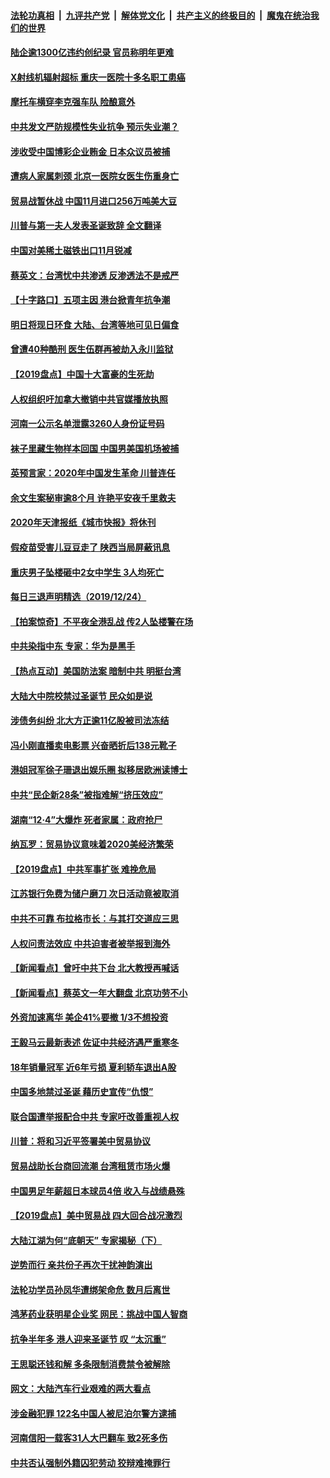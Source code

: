 ####  [法轮功真相](../../../../basic/blob/master/README.md?t=12260352) &nbsp;|&nbsp; [九评共产党](../../../../9ping.md/blob/master/README.md?t=12260352) &nbsp;|&nbsp; [解体党文化](../../../../jtdwh.md/blob/master/README.md?t=12260352)  &nbsp;|&nbsp; [共产主义的终极目的](../../../../gczydzjmd.md/blob/master/README.md?t=12260352) &nbsp;|&nbsp; [魔鬼在统治我们的世界](../../../../mgztzwmdsj.md/blob/master/README.md?t=12260352) 

#### [陆企逾1300亿违约创纪录 官员称明年更难](../pages/nsc413/n11745408.md?t=12260352) 

#### [X射线机辐射超标 重庆一医院十多名职工患癌](../pages/nsc413/n11745421.md?t=12260352) 

#### [摩托车横穿李克强车队 险酿意外](../pages/nsc413/n11745443.md?t=12260352) 

#### [中共发文严防规模性失业抗争 预示失业潮？](../pages/nsc413/n11745406.md?t=12260352) 

#### [涉收受中国博彩企业贿金 日本众议员被捕](../pages/nsc413/n11745305.md?t=12260352) 

#### [遭病人家属刺颈 北京一医院女医生伤重身亡](../pages/nsc413/n11745226.md?t=12260352) 

#### [贸易战暂休战 中国11月进口256万吨美大豆](../pages/nsc413/n11745295.md?t=12260352) 

#### [川普与第一夫人发表圣诞致辞 全文翻译](../pages/nsc413/n11745307.md?t=12260352) 

#### [中国对美稀土磁铁出口11月锐减](../pages/nsc413/n11745210.md?t=12260352) 

#### [蔡英文：台湾忧中共渗透 反渗透法不是戒严](../pages/nsc413/n11744743.md?t=12260352) 

#### [【十字路口】五项主因 港台掀青年抗争潮](../pages/nsc413/n11743842.md?t=12260352) 

#### [明日将现日环食 大陆、台湾等地可见日偏食](../pages/nsc413/n11745026.md?t=12260352) 

#### [曾遭40种酷刑 医生伍群再被劫入永川监狱](../pages/nsc413/n11742729.md?t=12260352) 

#### [【2019盘点】中国十大富豪的生死劫](../pages/nsc413/n11742862.md?t=12260352) 


#### [人权组织吁加拿大撤销中共官媒播放执照](../pages/nsc413/n11744817.md?t=12260352) 

#### [河南一公示名单泄露3260人身份证号码](../pages/nsc413/n11744898.md?t=12260352) 

#### [袜子里藏生物样本回国 中国男美国机场被捕](../pages/nsc413/n11744554.md?t=12260352) 

#### [英预言家：2020年中国发生革命 川普连任](../pages/nsc413/n11744649.md?t=12260352) 

#### [余文生案秘审逾8个月 许艳平安夜千里救夫](../pages/nsc413/n11743195.md?t=12260352) 

#### [2020年天津报纸《城市快报》将休刊](../pages/nsc413/n11744548.md?t=12260352) 

#### [假疫苗受害儿豆豆走了 陕西当局屏蔽讯息](../pages/nsc413/n11743998.md?t=12260352) 

#### [重庆男子坠楼砸中2女中学生 3人均死亡](../pages/nsc413/n11744109.md?t=12260352) 

#### [每日三退声明精选（2019/12/24）](../pages/nsc413/n11744043.md?t=12260352) 

#### [【拍案惊奇】不平夜全港乱战 传2人坠楼警在场](../pages/nsc413/n11743804.md?t=12260352) 

#### [中共染指中东 专家：华为是黑手](../pages/nsc413/n11743680.md?t=12260352) 

#### [【热点互动】美国防法案 暗制中共 明挺台湾](../pages/nsc413/n11743683.md?t=12260352) 

#### [大陆大中院校禁过圣诞节 民众如是说](../pages/nsc413/n11743757.md?t=12260352) 

#### [涉债务纠纷 北大方正逾11亿股被司法冻结](../pages/nsc413/n11743710.md?t=12260352) 

#### [冯小刚直播卖电影票 兴奋晒折后138元靴子](../pages/nsc413/n11743343.md?t=12260352) 

#### [港姐冠军徐子珊退出娱乐圈 拟移居欧洲读博士](../pages/nsc413/n11743616.md?t=12260352) 

#### [中共“民企新28条”被指难解“挤压效应”](../pages/nsc413/n11743546.md?t=12260352) 

#### [湖南“12·4”大爆炸 死者家属：政府抢尸](../pages/nsc413/n11743575.md?t=12260352) 

#### [纳瓦罗：贸易协议意味着2020美经济繁荣](../pages/nsc413/n11743400.md?t=12260352) 

#### [【2019盘点】中共军事扩张 难挽危局](../pages/nsc413/n11738958.md?t=12260352) 

#### [江苏银行免费为储户磨刀 次日活动竟被取消](../pages/nsc413/n11743447.md?t=12260352) 

#### [中共不可靠 布拉格市长：与其打交道应三思](../pages/nsc413/n11742592.md?t=12260352) 

#### [人权问责法效应 中共迫害者被举报到海外](../pages/nsc413/n11741100.md?t=12260352) 

#### [【新闻看点】曾吁中共下台 北大教授再喊话](../pages/nsc413/n11743457.md?t=12260352) 

#### [【新闻看点】蔡英文一年大翻盘 北京功劳不小](../pages/nsc413/n11743455.md?t=12260352) 

#### [外资加速离华 美企41%要撤 1/3不想投资](../pages/nsc413/n11743325.md?t=12260352) 

#### [王毅马云最新表述 佐证中共经济遇严重寒冬](../pages/nsc413/n11743385.md?t=12260352) 

#### [18年销量冠军 近6年亏损 夏利轿车退出A股](../pages/nsc413/n11743361.md?t=12260352) 

#### [中国多地禁过圣诞 藉历史宣传“仇恨”](../pages/nsc413/n11743273.md?t=12260352) 

#### [联合国遭举报配合中共 专家吁改善重视人权](../pages/nsc413/n11741078.md?t=12260352) 

#### [川普：将和习近平签署美中贸易协议](../pages/nsc413/n11743339.md?t=12260352) 

#### [贸易战助长台商回流潮 台湾租赁市场火爆](../pages/nsc413/n11743269.md?t=12260352) 

#### [中国男足年薪超日本球员4倍 收入与战绩悬殊](../pages/nsc413/n11743071.md?t=12260352) 

#### [【2019盘点】美中贸易战 四大回合战况激烈](../pages/nsc413/n11704557.md?t=12260352) 

#### [大陆江湖为何“底朝天” 专家揭秘（下）](../pages/nsc413/n11742827.md?t=12260352) 

#### [逆势而行 亲共份子再次干扰神韵演出](../pages/nsc413/n11741511.md?t=12260352) 

#### [法轮功学员孙凤华遭绑架命危 数月后离世](../pages/nsc413/n11740664.md?t=12260352) 


#### [鸿茅药业获明星企业奖 网民：挑战中国人智商](../pages/nsc413/n11742705.md?t=12260352) 

#### [抗争半年多 港人迎来圣诞节 叹 “太沉重”](../pages/nsc413/n11742739.md?t=12260352) 

#### [王思聪还钱和解 多条限制消费禁令被解除](../pages/nsc413/n11742615.md?t=12260352) 

#### [网文：大陆汽车行业艰难的两大看点](../pages/nsc413/n11742493.md?t=12260352) 

#### [涉金融犯罪 122名中国人被尼泊尔警方逮捕](../pages/nsc413/n11742514.md?t=12260352) 

#### [河南信阳一载客31人大巴翻车 致2死多伤](../pages/nsc413/n11742586.md?t=12260352) 

#### [中共否认强制外籍囚犯劳动 狡辩难掩罪行](../pages/nsc413/n11741818.md?t=12260352) 

